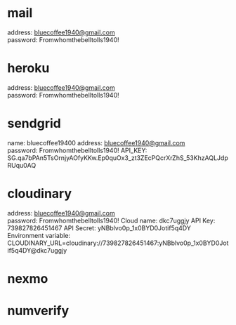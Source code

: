 # mail
address: bluecoffee1940@gmail.com  
password: Fromwhomthebelltolls1940!

# heroku
address: bluecoffee1940@gmail.com  
password: Fromwhomthebelltolls1940!

# sendgrid
name: bluecoffee19400
address: bluecoffee1940@gmail.com  
password: Fromwhomthebelltolls1940!
API_KEY: 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

# cloudinary
address: bluecoffee1940@gmail.com  
password: Fromwhomthebelltolls1940!
Cloud name:	dkc7uggjy
API Key:	739827826451467
API Secret:	yNBblvo0p_1x0BYD0Jotif5q4DY
Environment variable:	CLOUDINARY_URL=cloudinary://739827826451467:yNBblvo0p_1x0BYD0Jotif5q4DY@dkc7uggjy

# nexmo



# numverify
